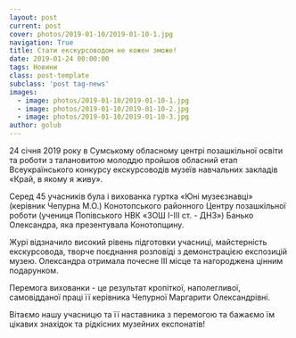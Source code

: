 ```yaml
---
layout: post
current: post
cover: photos/2019-01-10/2019-01-10-1.jpg
navigation: True
title: Стати екскурсоводом не кожен зможе!
date: 2019-01-24 00:00:00
tags: Новини
class: post-template
subclass: 'post tag-news'
images:
  - image: photos/2019-01-10/2019-01-10-1.jpg
  - image: photos/2019-01-10/2019-01-10-2.jpg
  - image: photos/2019-01-10/2019-01-10-3.jpg
author: golub
---
```


24 січня 2019 року в Сумському обласному центрі позашкільної освіти та роботи з талановитою молоддю пройшов обласний етап Всеукраїнського конкурсу екскурсоводів музеїв навчальних закладів «Край, в якому я живу».

Серед 45 учасників була і вихованка гуртка «Юні музеєзнавці» (керівник Чепурна М.О.) Конотопського районного Центру позашкільної роботи (учениця Попівського НВК «ЗОШ І-ІІІ ст. - ДНЗ») Банько Олександра, яка презентувала Конотопщину.

Журі відзначило високий рівень підготовки учасниці, майстерність екскурсовода, творче поєднання розповіді з демонстрацією експозицій музею. Олександра отримала почесне ІІІ місце та нагороджена цінним подарунком.

Перемога вихованки - це результат кропіткої, наполегливої, самовідданої праці її керівника Чепурної Маргарити Олександрівні.

Вітаємо нашу учасницю та її наставника з перемогою та бажаємо їм цікавих знахідок та рідкісних музейних експонатів!
